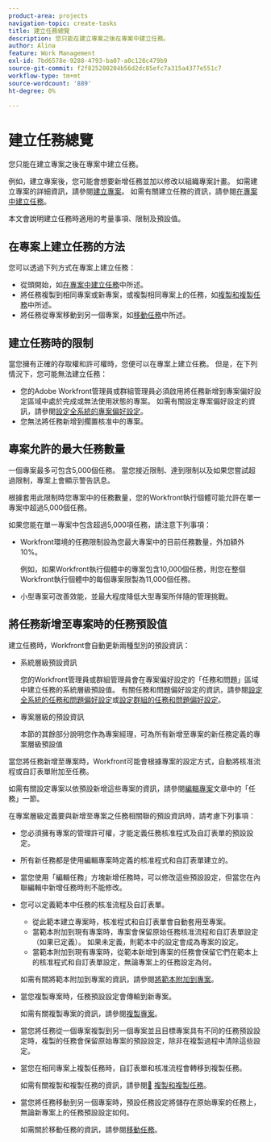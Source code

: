 ```yaml
---
product-area: projects
navigation-topic: create-tasks
title: 建立任務總覽
description: 您只能在建立專案之後在專案中建立任務。
author: Alina
feature: Work Management
exl-id: 7bd6578e-9288-4793-ba07-a0c126c479b9
source-git-commit: f2f825280204b56d2dc85efc7a315a4377e551c7
workflow-type: tm+mt
source-wordcount: '889'
ht-degree: 0%

---
```


# 建立任務總覽

您只能在建立專案之後在專案中建立任務。

例如，建立專案後，您可能會想要新增任務並加以修改以組織專案計畫。 如需建立專案的詳細資訊，請參閱[建立專案](../../../manage-work/projects/create-projects/create-project.md)。 如需有關建立任務的資訊，請參閱[在專案中建立任務](../../../manage-work/tasks/create-tasks/create-tasks-in-project.md)。

本文會說明建立任務時適用的考量事項、限制及預設值。

## 在專案上建立任務的方法

您可以透過下列方式在專案上建立任務：

* 從頭開始，如[在專案中建立任務](../../../manage-work/tasks/create-tasks/create-tasks-in-project.md)中所述。
* 將任務複製到相同專案或新專案，或複製相同專案上的任務，如[複製和複製任務](../../../manage-work/tasks/manage-tasks/copy-and-duplicate-tasks.md)中所述。
* 將任務從專案移動到另一個專案，如[移動任務](../../../manage-work/tasks/manage-tasks/move-tasks.md)中所述。

## 建立任務時的限制

當您擁有正確的存取權和許可權時，您便可以在專案上建立任務。 但是，在下列情況下，您可能無法建立任務：

* 您的Adobe Workfront管理員或群組管理員必須啟用將任務新增到專案偏好設定區域中處於完成或無法使用狀態的專案。 如需有關設定專案偏好設定的資訊，請參閱[設定全系統的專案偏好設定](../../../administration-and-setup/set-up-workfront/configure-system-defaults/set-project-preferences.md)。
* 您無法將任務新增到擱置核准中的專案。

## 專案允許的最大任務數量

一個專案最多可包含5,000個任務。 當您接近限制、達到限制以及如果您嘗試超過限制，專案上會顯示警告訊息。

根據套用此限制時您專案中的任務數量，您的Workfront執行個體可能允許在單一專案中超過5,000個任務。

如果您能在單一專案中包含超過5,000項任務，請注意下列事項：

* Workfront環境的任務限制設為您最大專案中的目前任務數量，外加額外10%。

  例如，如果Workfront執行個體中的專案包含10,000個任務，則您在整個Workfront執行個體中的每個專案限製為11,000個任務。

* 小型專案可改善效能，並最大程度降低大型專案所伴隨的管理挑戰。

## 將任務新增至專案時的任務預設值

建立任務時，Workfront會自動更新兩種型別的預設資訊：

* 系統層級預設資訊

  您的Workfront管理員或群組管理員會在專案偏好設定的「任務和問題」區域中建立任務的系統層級預設值。 有關任務和問題偏好設定的資訊，請參閱[設定全系統的任務和問題偏好設定](../../../administration-and-setup/set-up-workfront/configure-system-defaults/set-task-issue-preferences.md)或[設定群組的任務和問題偏好設定](../../../administration-and-setup/manage-groups/create-and-manage-groups/configure-task-issue-preferences-group.md)。

* 專案層級的預設資訊

  本節的其餘部分說明您作為專案經理，可為所有新增至專案的新任務定義的專案層級預設值

當您將任務新增至專案時，Workfront可能會根據專案的設定方式，自動將核准流程或自訂表單附加至任務。

如需有關設定專案以依預設新增這些專案的資訊，請參閱[編輯專案](../../../manage-work/projects/manage-projects/edit-projects.md)文章中的「任務」一節。

在專案層級定義要與新增至專案之任務相關聯的預設資訊時，請考慮下列事項：

* 您必須擁有專案的管理許可權，才能定義任務核准程式及自訂表單的預設設定。
* 所有新任務都是使用編輯專案時定義的核准程式和自訂表單建立的。
* 當您使用「編輯任務」方塊新增任務時，可以修改這些預設設定，但當您在內聯編輯中新增任務時則不能修改。
* 您可以定義範本中任務的核准流程及自訂表單。

   * 從此範本建立專案時，核准程式和自訂表單會自動套用至專案。
   * 當範本附加到現有專案時，專案會保留原始任務核准流程和自訂表單設定（如果已定義）。 如果未定義，則範本中的設定會成為專案的設定。
   * 當範本附加到現有專案時，從範本新增到專案的任務會保留它們在範本上的核准程式和自訂表單設定，無論專案上的任務設定為何。

  如需有關將範本附加到專案的資訊，請參閱[將範本附加到專案](../../../manage-work/projects/create-and-manage-templates/attach-template-to-project.md)。

* 當您複製專案時，任務預設設定會傳輸到新專案。

  如需有關複製專案的資訊，請參閱[複製專案](../../../manage-work/projects/manage-projects/copy-project.md)。

* 當您將任務從一個專案複製到另一個專案並且目標專案具有不同的任務預設設定時，複製的任務會保留原始專案的預設設定，除非在複製過程中清除這些設定。
* 當您在相同專案上複製任務時，自訂表單和核准流程會轉移到複製任務。

  如需有關複製和複製任務的資訊，請參閱[&#128279;](../../../manage-work/tasks/manage-tasks/copy-and-duplicate-tasks.md) [複製和複製任務](../../../manage-work/tasks/manage-tasks/copy-and-duplicate-tasks.md)。

* 當您將任務移動到另一個專案時，預設任務設定將儲存在原始專案的任務上，無論新專案上的任務預設設定如何。

  如需關於移動任務的資訊，請參閱[移動任務](../../../manage-work/tasks/manage-tasks/move-tasks.md)。

